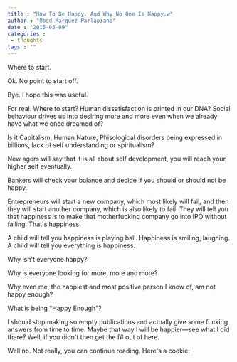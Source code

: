 ```yaml
---
title : "How To Be Happy. And Why No One Is Happy.w"
author : "Obed Marquez Parlapiano"
date : "2015-05-09"
categories : 
 - thoughts
tags : ""
---
```


Where to start.

Ok. No point to start off.

Bye. I hope this was useful.

For real. Where to start? Human dissatisfaction is printed in our DNA? Social behaviour drives us into desiring more and more even when we already have what we once dreamed of?

Is it Capitalism, Human Nature, Phisological disorders being expressed in billions, lack of self understanding or spiritualism?

New agers will say that it is all about self development, you will reach your higher self eventually.

Bankers will check your balance and decide if you should or should not be happy.

Entrepreneurs will start a new company, which most likely will fail, and then they will start another company, which is also likely to fail. They will tell you that happiness is to make that motherfucking company go into IPO without failing. That's happiness.

A child will tell you happiness is playing ball. Happiness is smiling, laughing. A child will tell you everything is happiness.

Why isn't everyone happy?

Why is everyone looking for more, more and more?

Why even me, the happiest and most positive person I know of, am not happy enough?

What is being "Happy Enough"?

I should stop making so empty publications and actually give some fucking answers from time to time. Maybe that way I will be happier—see what I did there? Well, if you didn't then get the f# out of here.

Well no. Not really, you can continue reading. Here's a cookie:

